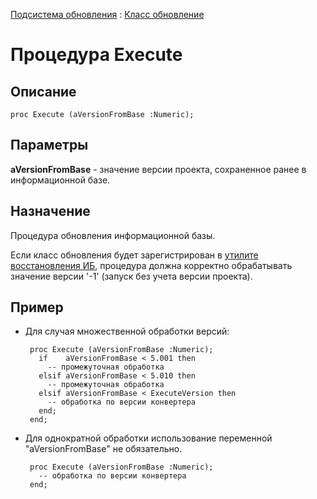 ﻿---
Link: Bas.ProfileInfo.Update.@Execute
---

[Подсистема обновления](topic:.Custom.ПодсистемаОбновленияИБ) :
[Класс обновление](Default)

# Процедура Execute

## Описание

    proc Execute (aVersionFromBase :Numeric);

## Параметры

**aVersionFromBase** - значение версии проекта, сохраненное ранее в информационной базе.

## Назначение

Процедура обновления информационной базы.

Если класс обновления будет зарегистрирован в [утилите восстановления ИБ](topic:.Custom.BasClasses.Recovery.MassUpdates.Class.Default),
процедура должна корректно обрабатывать значение версии '-1' (запуск без учета версии проекта).

## Пример

-  Для случая множественной обработки версий:

        proc Execute (aVersionFromBase :Numeric);
          if    aVersionFromBase < 5.001 then
            -- промежуточная обработка
          elsif aVersionFromBase < 5.010 then
            -- промежуточная обработка
          elsif aVersionFromBase < ExecuteVersion then
            -- обработка по версии конвертера
          end;
        end;

-  Для однократной обработки использование переменной "aVersionFromBase" не обязательно.

        proc Execute (aVersionFromBase :Numeric);
          -- обработка по версии конвертера
        end;